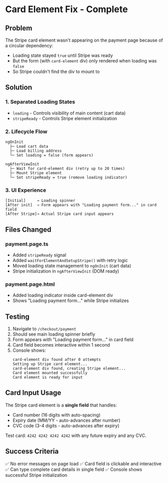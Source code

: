 # Card Element Fix - Complete

## Problem
The Stripe card element wasn't appearing on the payment page because of a circular dependency:
- Loading state stayed `true` until Stripe was ready
- But the form (with `card-element` div) only rendered when loading was `false`
- So Stripe couldn't find the div to mount to

## Solution

### 1. Separated Loading States
- `loading` - Controls visibility of main content (cart data)
- `stripeReady` - Controls Stripe element initialization

### 2. Lifecycle Flow
```
ngOnInit
  ├─ Load cart data
  ├─ Load billing address
  └─ Set loading = false (form appears)

ngAfterViewInit
  ├─ Wait for card-element div (retry up to 20 times)
  ├─ Mount Stripe element
  └─ Set stripeReady = true (remove loading indicator)
```

### 3. UI Experience
```
[Initial]     → Loading spinner
[After init]  → Form appears with "Loading payment form..." in card field
[After Stripe]→ Actual Stripe card input appears
```

## Files Changed

### payment.page.ts
- Added `stripeReady` signal
- Added `waitForElementAndSetupStripe()` with retry logic
- Moved loading state management to `ngOnInit` (cart data)
- Stripe initialization in `ngAfterViewInit` (DOM ready)

### payment.page.html
- Added loading indicator inside card-element div
- Shows "Loading payment form..." while Stripe initializes

## Testing

1. Navigate to `/checkout/payment`
2. Should see main loading spinner briefly
3. Form appears with "Loading payment form..." in card field
4. Card field becomes interactive within 1 second
5. Console shows:
   ```
   card-element div found after 0 attempts
   Setting up Stripe card element...
   card-element div found, creating Stripe element...
   Card element mounted successfully
   Card element is ready for input
   ```

## Card Input Usage

The Stripe card element is a **single field** that handles:
- Card number (16 digits with auto-spacing)
- Expiry date (MM/YY - auto-advances after number)
- CVC code (3-4 digits - auto-advances after expiry)

Test card: `4242 4242 4242 4242` with any future expiry and any CVC.

## Success Criteria
✅ No error messages on page load
✅ Card field is clickable and interactive
✅ Can type complete card details in single field
✅ Console shows successful Stripe initialization
